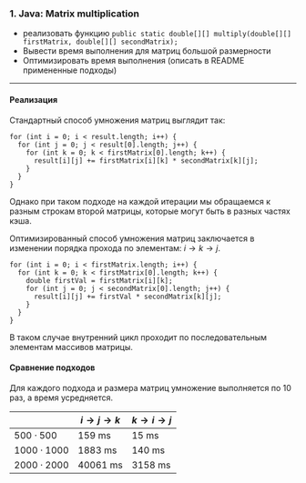 
### 1. Java: Matrix multiplication

- реализовать функцию `public static double[][] multiply(double[][] firstMatrix, double[][] secondMatrix);`
- Вывести время выполнения для матриц большой размерности
- Оптимизировать время выполнения (описать в README примененные подходы)
---
#### Реализация
Стандартный способ умножения матриц выглядит так:
```
for (int i = 0; i < result.length; i++) {
  for (int j = 0; j < result[0].length; j++) {
    for (int k = 0; k < firstMatrix[0].length; k++) {
      result[i][j] += firstMatrix[i][k] * secondMatrix[k][j];
    }
  }
}
```
Однако при таком подходе на каждой итерации мы обращаемся к разным строкам второй матрицы, которые могут быть в разных частях кэша.

Оптимизированный способ умножения матриц заключается в изменении порядка прохода по элементам: $i \rightarrow k \rightarrow j$.
```
for (int i = 0; i < firstMatrix.length; i++) {
  for (int k = 0; k < firstMatrix[0].length; k++) {
    double firstVal = firstMatrix[i][k];
    for (int j = 0; j < secondMatrix[0].length; j++) {
      result[i][j] += firstVal * secondMatrix[k][j];
    }
  }
}
```
В таком случае внутренний цикл проходит по последовательным элементам массивов матрицы.

#### Сравнение подходов
Для каждого подхода и размера матриц умножение выполняется по 10 раз, а время усредняется.

|             | $i \rightarrow j \rightarrow k$ | $k \rightarrow i \rightarrow j$
|-------------|---------|---------|
| $500 \cdot 500$   | 159 ms | 15 ms|
| $1000 \cdot 1000$| 1883 ms | 140 ms|
| $2000 \cdot 2000$| 40061 ms | 3158 ms|